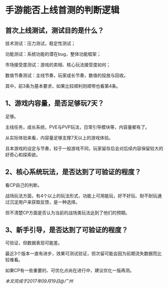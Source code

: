 # 手游能否上线首测的判断逻辑

## 首次上线测试，测试目的是什么？

技术测试：压力测试，稳定性测试；

功能测试：系统功能的潜在bug，整体功能框架；

市场接受度测试：游戏的卖相、核心玩法接受度如何；

数值节奏测试：主线节奏，玩家成长节奏，数值的投放与回收。

其中，前3条为基本要求，如果比较顺利则顺带也看第4条。

## 1、游戏内容量，是否足够玩7天？

足够。

主线任务，成长系统，PVE与PVP玩法，日常引导模块等，内容量都有了。

从实际体验来看，内容量足够支撑7天以上的游戏体验。

且本游戏的设定与节奏，较于一般游戏不同，玩家留存后会对后续内容保留较大的好奇心和探索欲。

## 2、核心系统玩法，是否达到了可验证的程度？

看CP自己的判断。

战场玩法方面，有4个以上的玩法形式，功能上可用能玩，好不好玩、耐不耐玩通过沉淀用户来获取反馈，是一种选择。

但不清楚CP方面是否认为当前的战场类玩法达到了他们的预期。

## 3、新手引导，是否达到了可验证的程度？

可验证，但数据表现可能差。

最近3个版本一直有进步，效果可测试验证，但次留可能会因为前期流失数据而比较难看。

如果CP有一些重要的、可优化点尚在进行中，建议优化一版再测。

_本文完成于2017年09月19日@广州_
